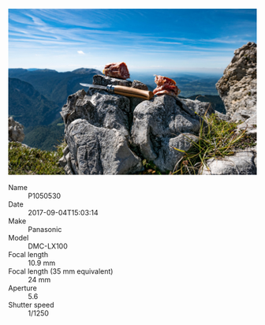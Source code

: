 [![P1050530](/photos/hd/P1050530.jpg)](/photos/full/P1050530.jpg?raw=true)

<dl>
  <dt>Name</dt>
  <dd>P1050530</dd>
  <dt>Date</dt>
  <dd>2017-09-04T15:03:14</dd>
  <dt>Make</dt>
  <dd>Panasonic</dd>
  <dt>Model</dt>
  <dd>DMC-LX100</dd>
  <dt>Focal length</dt>
  <dd>10.9 mm</dd>
  <dt>Focal length (35 mm equivalent)</dt>
  <dd>24 mm</dd>
  <dt>Aperture</dt>
  <dd>5.6</dd>
  <dt>Shutter speed</dt>
  <dd>1/1250</dd>
</dl>
